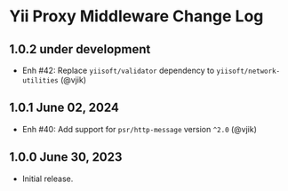 # Yii Proxy Middleware Change Log

## 1.0.2 under development

- Enh #42: Replace `yiisoft/validator` dependency to `yiisoft/network-utilities` (@vjik)

## 1.0.1 June 02, 2024

- Enh #40: Add support for `psr/http-message` version `^2.0` (@vjik)

## 1.0.0 June 30, 2023

- Initial release.
